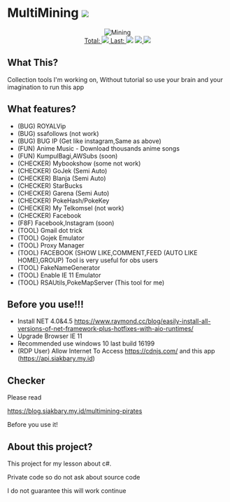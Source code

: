# MultiMining <a href="https://github.com/akbaryahya/MultiMining/releases/latest"><img src="https://img.shields.io/github/release/akbaryahya/MultiMining.svg"/></a>

<p align="center">
  <img src="https://raw.githubusercontent.com/akbaryahya/MultiMining/master/p1.jpg" alt="Mining"/><br>
  <a href="https://github.com/akbaryahya/MultiMining/releases/latest">Total: <img src="https://img.shields.io/github/downloads/akbaryahya/MultiMining/total.svg"/> Last: <img src="https://img.shields.io/github/downloads/akbaryahya/MultiMining/latest/total.svg"/></a> <a href="https://github.com/akbaryahya/MultiMining/issues"><img src="https://img.shields.io/github/issues/akbaryahya/MultiMining.svg"/> <img src="https://img.shields.io/github/issues-closed-raw/akbaryahya/MultiMining.svg"/></a>
</p>

What This?
-------------
Collection tools I'm working on, Without tutorial so use your brain and your imagination to run this app

What features?
-------------
* (BUG) ROYALVip
* (BUG) ssafollows (not work)
* (BUG) BUG IP (Get like instagram,Same as above)
* (FUN) Anime Music - Download thousands anime songs
* (FUN) KumpulBagi,AWSubs (soon)
* (CHECKER) Mybookshow (some not work)
* (CHECKER) GoJek (Semi Auto)
* (CHECKER) Blanja (Semi Auto)
* (CHECKER) StarBucks
* (CHECKER) Garena (Semi Auto)
* (CHECKER) PokeHash/PokeKey
* (CHECKER) My Telkomsel (not work)
* (CHECKER) Facebook
* (F8F) Facebook,Instagram (soon)
* (TOOL) Gmail dot trick
* (TOOL) Gojek Emulator
* (TOOL) Proxy Manager
* (TOOL) FACEBOOK (SHOW LIKE,COMMENT,FEED (AUTO LIKE HOME),GROUP) Tool is very useful for obs users
* (TOOL) FakeNameGenerator
* (TOOL) Enable IE 11 Emulator
* (TOOL) RSAUtils,PokeMapServer (This tool for me)

Before you use!!!
-------------
* Install NET 4.0&4.5 https://www.raymond.cc/blog/easily-install-all-versions-of-net-framework-plus-hotfixes-with-aio-runtimes/
* Upgrade Browser IE 11
* Recommended use windows 10 last build 16199
* (RDP User) Allow Internet To Access https://cdnjs.com/ and this app (https://api.siakbary.my.id)

Checker
-------------
Please read

https://blog.siakbary.my.id/multimining-pirates

Before you use it!

About this project?
-------------
This project for my lesson about c#.

Private code so do not ask about source code

I do not guarantee this will work continue

